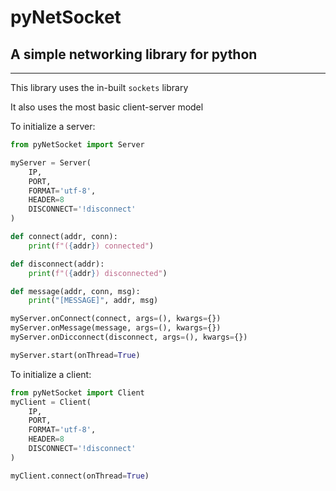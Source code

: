 # pyNetSocket
## A simple networking library for python
---
This library uses the in-built `sockets` library

It also uses the most basic client-server model

To initialize a server:
```python
from pyNetSocket import Server

myServer = Server(
    IP,
    PORT,
    FORMAT='utf-8',
    HEADER=8
    DISCONNECT='!disconnect'
)

def connect(addr, conn):
    print(f"({addr}) connected")

def disconnect(addr):
    print(f"({addr}) disconnected")

def message(addr, conn, msg):
    print("[MESSAGE]", addr, msg)

myServer.onConnect(connect, args=(), kwargs={})
myServer.onMessage(message, args=(), kwargs={})
myServer.onDicconnect(disconnect, args=(), kwargs={})

myServer.start(onThread=True)
```

To initialize a client:
```python
from pyNetSocket import Client
myClient = Client(
    IP,
    PORT,
    FORMAT='utf-8',
    HEADER=8
    DISCONNECT='!disconnect'
)

myClient.connect(onThread=True)
```
